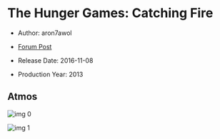 # The Hunger Games: Catching Fire

* Author: aron7awol

* [Forum Post](https://www.avsforum.com/threads/bass-eq-for-filtered-movies.2995212/post-57613652)

* Release Date: 2016-11-08
* Production Year: 2013

## Atmos

![img 0](https://i.imgur.com/2CYK8g3.jpg)

![img 1](https://i.imgur.com/7j8FTfk.jpg)

